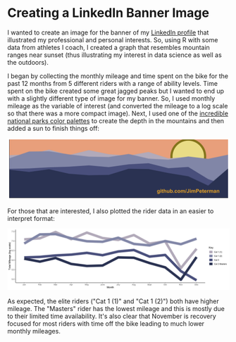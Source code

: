 # Creating a LinkedIn Banner Image

I wanted to create an image for the banner of my [LinkedIn profile](www.linkedin.com/in/james-peterman) that illustrated my professional and personal interests. So, using R with some data from athletes I coach, I created a graph that resembles mountain ranges near sunset (thus illustrating my interest in data science as well as the outdoors).

I began by collecting the monthly mileage and time spent on the bike for the past 12 months from 5 different riders with a range of ability levels. Time spent on the bike created some great jagged peaks but I wanted to end up with a slightly different type of image for my banner. So, I used monthly mileage as the variable of interest (and converted the mileage to a log scale so that there was a more compact image). Next, I used one of the [incredible national parks color palettes](https://github.com/kevinsblake/NatParksPalettes) to create the depth in the mountains and then added a sun to finish things off:

![banner_plot](banner_plot.png)

For those that are interested, I also plotted the rider data in an easier to interpret format:

![data_plot](data_plot.png)

As expected, the elite riders ("Cat 1 (1)" and "Cat 1 (2)") both have higher mileage. The "Masters" rider has the lowest mileage and this is mostly due to their limited time availability. It's also clear that November is recovery focused for most riders with time off the bike leading to much lower monthly mileages. 

